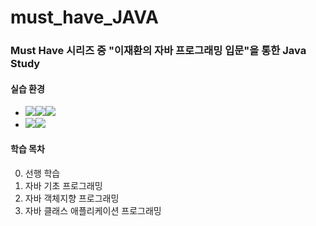 # must_have_JAVA
### Must Have 시리즈 중 "이재환의 자바 프로그래밍 입문"을 통한 Java Study

#### 실습 환경 
- <img src="https://img.shields.io/badge/Language-%23121011?style=for-the-badge"><img src="https://img.shields.io/badge/java-%23ED8B00?style=for-the-badge&logo=openjdk&logoColor=white"><img src="https://img.shields.io/badge/17-515151?style=for-the-badge">
- <img src="https://img.shields.io/badge/IDEA Env-%23121011?style=for-the-badge"><img src="https://img.shields.io/badge/IntelliJ CE-515151?style=for-the-badge&logo=intellijidea&logoColor=white">
#### 학습 목차 
0. 선행 학습
1. 자바 기초 프로그래밍
2. 자바 객체지향 프로그래밍
3. 자바 클래스 애플리케이션 프로그래밍
